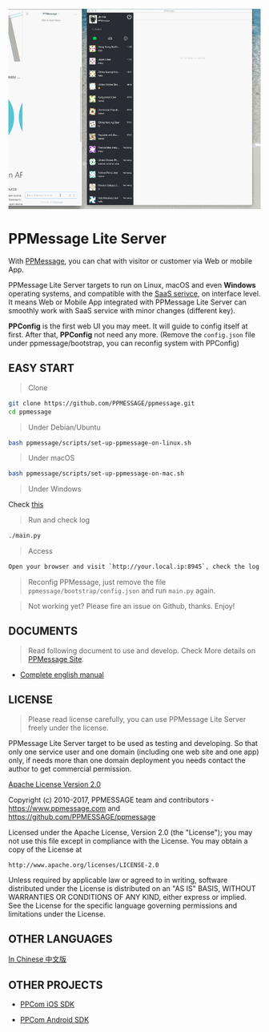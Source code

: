 
<!-- Customer             |  Service -->
<!-- :-------------------------:|:-------------------------: -->
<!-- ![](ppmessage/doc/ppcom.gif)  | ![](ppmessage/doc/ppkefu.gif) -->

<img src="ppmessage/doc/ppkefu-ppcom.gif" height=400px></img>


# PPMessage Lite Server

With [PPMessage](https://ppmessage.com), you can chat with visitor or customer via Web or mobile App.

PPMessage Lite Server targets to run on Linux, macOS and even **Windows** operating systems, and compatible with the [SaaS serivce](https://ppmessage.com), on interface level. It means Web or Mobile App integrated with PPMessage Lite Server can smoothly work with SaaS service with minor changes (different key).

**PPConfig** is the first web UI you may meet. It will guide to config itself at first. After that, **PPConfig** not need any more. (Remove the `config.json` file under ppmessage/bootstrap, you can reconfig system with PPConfig)


## EASY START

> Clone

```bash
git clone https://github.com/PPMESSAGE/ppmessage.git
cd ppmessage
```

> Under Debian/Ubuntu


```bash
bash ppmessage/scripts/set-up-ppmessage-on-linux.sh
```

> Under macOS


```bash
bash ppmessage/scripts/set-up-ppmessage-on-mac.sh
```

> Under Windows


Check [this](ppmessage/doc/en-us/install-ppmessage-on-windows.md)


> Run and check log

```bash
./main.py
```

> Access


```bash
Open your browser and visit `http://your.local.ip:8945`, check the log of `main.py` to use your URL instead.

```

> Reconfig PPMessage, just remove the file `ppmessage/bootstrap/config.json` and run `main.py` again.


> Not working yet? Please fire an issue on Github, thanks. Enjoy!

## DOCUMENTS

> Read following document to use and develop. Check More details on [PPMessage Site](https://ppmessage.com).

* [Complete english manual](https://ppmessage.gitbooks.io/ppbook-en/content/)


## LICENSE 

> Please read license carefully, you can use PPMessage Lite Server freely under the license.

PPMessage Lite Server target to be used as testing and developing. So that only one service user and one domain (including one web site and one app) only, if needs more than one domain deployment you needs contact the author to get commercial permission.

[Apache License Version 2.0](http://www.apache.org/licenses/LICENSE-2.0)

Copyright (c) 2010-2017, PPMESSAGE team and contributors - https://www.ppmessage.com and https://github.com/PPMESSAGE/ppmessage

Licensed under the Apache License, Version 2.0 (the "License");
you may not use this file except in compliance with the License.
You may obtain a copy of the License at

    http://www.apache.org/licenses/LICENSE-2.0

Unless required by applicable law or agreed to in writing, software
distributed under the License is distributed on an "AS IS" BASIS,
WITHOUT WARRANTIES OR CONDITIONS OF ANY KIND, either express or implied.
See the License for the specific language governing permissions and
limitations under the License.


## OTHER LANGUAGES

[In Chinese 中文版](ppmessage/doc/zh-cn/README.md)


## OTHER PROJECTS

* [PPCom iOS SDK](https://github.com/PPMESSAGE/ppcom-ios-sdk)

* [PPCom Android SDK](https://github.com/PPMESSAGE/ppcom-android-sdk)
